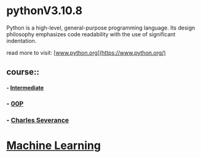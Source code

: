 # pythonV3.10.8
Python is a high-level, general-purpose programming language. Its design philosophy emphasizes code readability with the use of significant indentation.

read more to visit: [www.python.org](https://www.python.org/)

## course::
#### - [Intermediate](https://www.youtube.com/watch?v=HGOBQPFzWKo)
### - [00P](https://www.youtube.com/watch?v=Ej_02ICOIgs)
### - [Charles Severance](https://www.youtube.com/watch?v=8DvywoWv6fI 'University Python Course')



# [Machine Learning](https://www.youtube.com/watch?v=i_LwzRVP7bg)
